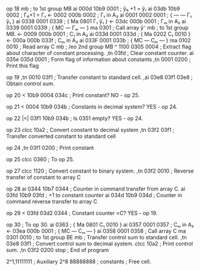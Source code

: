 op 18
mb                                 ; to 1st group MB
ai   000d 10b9 0001                ; ў₀ +1 = ў₁
ai   03db 10b9 0002                ; Г₀+1 = Г₁
<-   0002 000b 0002                ; Г₁ in A₂
ai   0001 0002 0001                ; { — — Г₁ ў₁ }
ai   0338 0001 0338                ; { Ma 0801 Г₁ ў₁ }
<-   03dc 000b 0001                ; Гₘ in A₂
ai   0339 0001 0339                ; { MC — Гₘ — }
ma   0301                          ; Call array ў⁻
mb                                 ; to 1st group MB.
<-   0009 000b 0001                ; С₁ in A₂
ai   033d 0001 033d                ; { Ma 0202 С₁ 0010 }
<-   000a 000b 033f                ; Сₘ in A₂
ai   033F 0001 033b			       ; { MC — Сₘ — }
ma   0102 0010                     ; Read array С
mb                                 ; /eo 2nd group MB
^    1100 0305 0004                ; Extract flag about character of constant processing.
,tn  03fd                          ; Clear constant counter.
ai   035e 035d 0001                ; Form flag of information about constants
,tn  0001 0200                     ; Print this flag

op 19
,tn  0010 03f1                     ; Transfer constant to standard cell.
,ai  03e8 03f1 03e8                ; Obtain control sum.

op 20
<    10b9 0004 034c                ; Print constant? NO - op 25.

op 21
<    0004 10b9 034b                ; Constants in decimal system? YES - op 24.

op 22
|<|  03f1 10b9 034b                ; Is 0351 empty? YES - op 24.

op 23
clcc 10a2                          ; Convert constant to decimal system
,tn  03f2 		03f1               ; Transfer converted constant to standard cell

op 24
,tn  03f1 0200                     ; Print constant

op 25
clcc 0360                          ; To op 25.

op 27
clcc 1120                          ; Convert constant to binary system.
,tn  03f2 0010                     ; Reverse transfer of constant to array С

op 28
ai   0344 10b7 0344                ; Counter in command transfer from array С.
ai   03fd 10b9 03fd                ; +1 to constant counter
ai   034d 10b9 034d                ; Counter in command reverse transfer to array С

op 29
< 	 03fd 03d2 0344                ; Constant counter <С?  YES - op 19.

op 30                              ; To op 30.
ai   0363                          ; { Ma 0801 С₁ 0010 }
ai   0357 0001 0357                ; Сₘ in A₂
<-   03ea 000b 0001                ; { MC — Сₘ — }
ai   0358 0001 0358                ; Call array С
ma   0301      0010                ; to 1st group BE
mb                                 ; Transfer control sum to standard cell.
,tn  03e8 	   03f1                ; Convert control sum to decimal system.
clcc 10a2                          ; Print control sum.
,tn  03f2 0200
stop                               ; End of program

2^1,11111111                       ; Auxiliary
2^8 88888888                       ; constants
                                   ; Free cell.
